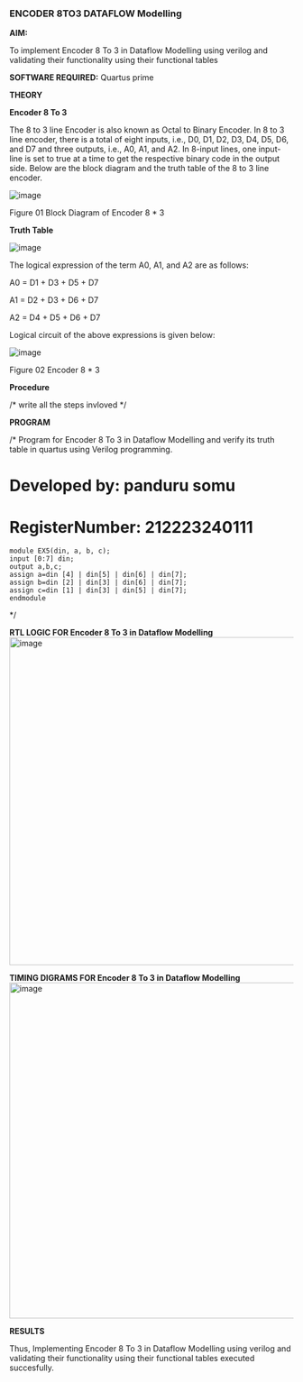 ### ENCODER 8TO3 DATAFLOW Modelling

**AIM:**

To implement  Encoder 8 To 3 in Dataflow Modelling using verilog and validating their functionality using their functional tables

**SOFTWARE REQUIRED:** Quartus prime

**THEORY**

**Encoder 8 To 3**

The 8 to 3 line Encoder is also known as Octal to Binary Encoder. In 8 to 3 line encoder, there is a total of eight inputs, i.e., D0, D1, D2, D3, D4, D5, D6, and D7 and three outputs, i.e., A0, A1, and A2. In 8-input lines, one input-line is set to true at a time to get the respective binary code in the output side. Below are the block diagram and the truth table of the 8 to 3 line encoder.

![image](https://github.com/naavaneetha/ENCODER8TO3DATAFLOW/assets/154305477/0bc242c1-eb9e-4c47-afe5-30428470efc3)

Figure 01  Block Diagram of Encoder 8 * 3

**Truth Table**

![image](https://github.com/naavaneetha/ENCODER8TO3DATAFLOW/assets/154305477/35496b14-ae6e-4cd1-9abd-d6736b576575)

The logical expression of the term A0, A1, and A2 are as follows:

A0 = D1 + D3 + D5 + D7

A1 = D2 + D3 + D6 + D7

A2 = D4 + D5 + D6 + D7

Logical circuit of the above expressions is given below:

![image](https://github.com/naavaneetha/ENCODER8TO3DATAFLOW/assets/154305477/95acaee6-c873-4c75-89eb-ef09fb158053)

Figure 02  Encoder 8 * 3

**Procedure**

/* write all the steps invloved */

**PROGRAM**

/* Program for Encoder 8 To 3 in Dataflow Modelling and verify its truth table in quartus using Verilog programming. 

# Developed by: panduru somu
# RegisterNumber:  212223240111
~~~
module EX5(din, a, b, c);
input [0:7] din;
output a,b,c;
assign a=din [4] | din[5] | din[6] | din[7];
assign b=din [2] | din[3] | din[6] | din[7]; 
assign c=din [1] | din[3] | din[5] | din[7]; 
endmodule
~~~
*/

**RTL LOGIC FOR Encoder 8 To 3 in Dataflow Modelling**
<img width="1021" height="582" alt="image" src="https://github.com/user-attachments/assets/4e8cee7a-b916-4dd5-9052-e891363e8358" />

**TIMING DIGRAMS FOR Encoder 8 To 3 in Dataflow Modelling**
<img width="1023" height="596" alt="image" src="https://github.com/user-attachments/assets/a8aa3f8c-9e9f-4b33-85ee-aa9f761058a5" />

**RESULTS**

Thus, Implementing Encoder 8 To 3 in Dataflow Modelling using verilog and validating their functionality using their functional tables executed succesfully.


